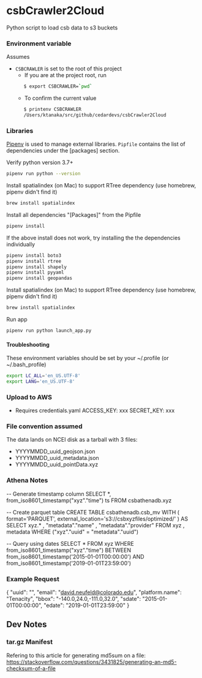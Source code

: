 # csbCrawler2Cloud
Python script to load csb data to s3 buckets

### Environment variable
Assumes
 -  `CSBCRAWLER` is set to the root of this project
    - If you are at the project root, run 
    ```bash
       $ export CSBCRAWLER=`pwd`
    ```
    - To confirm the current value
    ```bash
       $ printenv CSBCRAWLER
       /Users/ktanaka/src/github/cedardevs/csbCrawler2Cloud
    ```

### Libraries
[Pipenv](https://pipenv-fork.readthedocs.io/en/latest/) is used to manage external libraries. `Pipfile` contains the list of dependencies under the [packages] section.

Verify python version 3.7+
```bash
pipenv run python --version
```

Install spatialindex (on Mac) to support RTree dependency (use homebrew, pipenv didn't find it)
```bash
brew install spatialindex
```

Install all dependencies "[Packages]" from the Pipfile
```bash
pipenv install
```
If the above install does not work, try installing the the dependencies individually
```bash
pipenv install boto3
pipenv install rtree
pipenv install shapely
pipenv install pyyaml
pipenv install geopandas
```
Install spatialindex (on Mac) to support RTree dependency (use homebrew, pipenv didn't find it)
```bash
brew install spatialindex
```
Run app
```bash
pipenv run python launch_app.py
```
#### Troubleshooting
These environment variables should be set by your ~/.profile (or ~/.bash_profile)
```bash
export LC_ALL='en_US.UTF-8'
export LANG='en_US.UTF-8'
```

### Upload to AWS
 - Requires credentials.yaml
   ACCESS_KEY: xxx
   SECRET_KEY: xxx
   
### File convention assumed  
The data lands on NCEI disk as a tarball with 3 files:
 - YYYYMMDD_uuid_geojson.json
 - YYYYMMDD_uuid_metadata.json
 - YYYYMMDD_uuid_pointData.xyz
 
### Athena Notes
-- Generate timestamp column
 SELECT *, from_iso8601_timestamp("xyz"."time") ts FROM csbathenadb.xyz 

-- Create parquet table 
CREATE TABLE csbathenadb.csb_mv
WITH (
  format='PARQUET',
  external_location='s3://csbxyzfiles/optimized/'
) AS SELECT
  xyz.*
, "metadata"."name"
, "metadata"."provider"
FROM
  xyz
, metadata
WHERE ("xyz"."uuid" = "metadata"."uuid")

-- Query using dates
SELECT
  *
FROM
  xyz
WHERE
  from_iso8601_timestamp("xyz"."time")
BETWEEN 
  from_iso8601_timestamp('2015-01-01T00:00:00') 
AND 
  from_iso8601_timestamp('2019-01-01T23:59:00')   
  
### Example Request 
{
  "uuid": "",
  "email": "david.neufeld@colorado.edu",
  "platform.name": "Tenacity",
  "bbox": "-140.0,24.0,-111.0,32.0",
  "sdate": "2015-01-01T00:00:00",
  "edate": "2019-01-01T23:59:00"
}

## Dev Notes
### tar.gz Manifest
Refering to this article for generating md5sum on a file:
https://stackoverflow.com/questions/3431825/generating-an-md5-checksum-of-a-file
